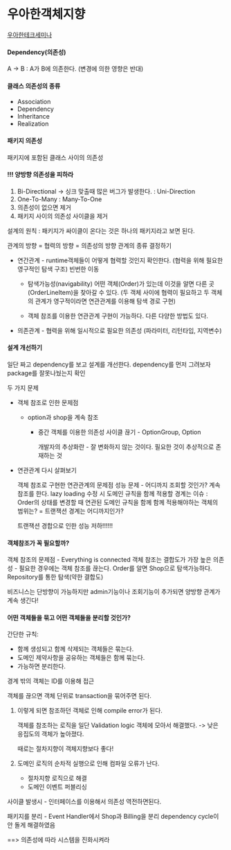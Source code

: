 # 우아한객체지향

[우아한테크세미나](https://www.youtube.com/watch?v=dJ5C4qRqAgA)

#### Dependency(의존성)

A -> B 
: A가 B에 의존한다. (변경에 의한 영향은 반대)


#### 클래스 의존성의 종류

- Association
- Dependency
- Inheritance
- Realization

#### 패키지 의존성

패키지에 포함된 클래스 사이의 의존성



#### !!! 양방향 의존성을 피하라

1. Bi-Directional -> 싱크 맞출때 많은 버그가 발생한다.   :  Uni-Direction
2. One-To-Many   :  Many-To-One
3. 의존성이 없으면 제거
4. 패키지 사이의 의존성 사이클을 제거

설계의 원칙 : 패키지가 싸이클이 온다는 것은 하나의 패키지라고 보면 된다.



관계의 방향 = 협력의 방향 = 의존성의 방향
관계의 종류 결정하기

- 연간관계 - runtime객체들이 어떻게 협력할 것인지 확인한다. (협력을 위해 필요한 영구적인 탐색 구조)
  빈번한 이동

  - 탐색가능성(navigability) 어떤 객체(Order)가 있는데 이것을 알면 다른 곳(OrderLineItem)을 찾아갈 수 있다.
    (두 객체 사이에 협력이 필요하고 두 객체의 관계가 영구적이라면 연관관계를 이용해 탐색 경로 구현)

  - 객체 참조를 이용한 연관관계 구현이 가능하다. 다른 다양한 방법도 있다.
    

- 의존관계 - 협력을 위해 일시적으로 필요한 의존성 (파라미터, 리턴타입, 지역변수)

  

#### 설계 개선하기

일단 짜고 dependency를 보고 설계를 개선한다.
dependency를 먼저 그려보자 package를 잘못나눴는지 확인

두 가지 문제

- 객체 참조로 인한 문제점

  - option과 shop을 계속 참조

    - 중간 객체를 이용한 의존성 사이클 끊기 - OptionGroup, Option

      개발자의 추상화란 - 잘 변화하지 않는 것이다. 필요한 것이 추상적으로 존재하는 것

- 연관관계 다시 살펴보기

  객체 참조로 구현한 연관관계의 문제점
  성능 문제 - 어디까지 조회할 것인가? 계속 참조를 한다. lazy loading
  수정 시 도메인 규칙을 함께 적용할 경계는
  이슈 : Order의 상태를 변경할 때 연관된 도메인 규칙을 함께 함께 적용해야하는 객체의 범위는?
             = 트랜잭션 경계는 어디까지인가?

  트랜잭션 경합으로 인한 성능 저하!!!!!!



#### 객체참조가 꼭 필요할까?

객체 참조의 문제점 - Everything is connected
객체 참조는 결합도가 가장 높은 의존성 - 필요한 경우에는 객체 참조를 끊는다.
Order를 알면 Shop으로 탐색가능하다.
Repository를 통한 탐색(약한 결합도)

비즈니스는 단방향이 가능하지만 admin기능이나 조회기능이 추가되면 양방향 관계가 계속 생긴다!



#### 어떤 객체들을 묶고 어떤 객체들을 분리할 것인가?

간단한 규칙: 

- 함께 생성되고 함께 삭제되는 객체들은 묶는다.
- 도메인 제약사항을 공유하는 객체들은 함께 묶는다.
- 가능하면 분리한다.

경계 밖의 객체는 ID를 이용해 접근

객체를 끊으면 객체 단위로 transaction을 묶어주면 된다.

1. 
   이렇게 되면 참조하던 객체로 인해 compile error가 된다.

   객체를 참조하는 로직을 일단 Validation logic 객체에 모아서 해결했다.
   -> 낮은 응집도의 객체가 높아졌다.

   때로는 절차지향이 객체지향보다 좋다!

2. 도메인 로직의 순차적 실행으로 인해 컴파일 오류가 난다.
   - 절차지향 로직으로 해결
   - 도메인 이벤트 퍼블리싱

사이클 발생시 - 인터페이스를 이용해서 의존성 역전하면된다.

패키지를 분리 - Event Handler에서 Shop과 Billing을 분리 dependency cycle이 안 돌게 해결하였음



==> 의존성에 따라 시스템을 진화시켜라